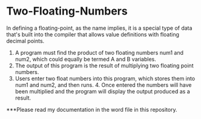 # Two-Floating-Numbers
In defining a floating-point, as the name implies, it is a special type of data that's built into the compiler that allows value definitions with floating decimal points. 

1. A program must find the product of two floating numbers num1 and num2, which could equally be termed A and B variables. 
2. The output of this program is the result of multiplying two floating point numbers. 
3. Users enter two float numbers into this program, which stores them into num1 and num2, and then runs. 4. Once entered the numbers will have been multiplied and the program will display the output produced as a result.

***Please read my documentation in the word file in this repository.
